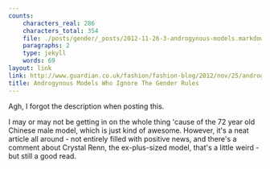 ```yaml
---
counts:
    characters_real: 286
    characters_total: 354
    file: ./posts/gender/_posts/2012-11-26-3-androgynous-models.markdown
    paragraphs: 2
    type: jekyll
    words: 69
layout: link
link: http://www.guardian.co.uk/fashion/fashion-blog/2012/nov/25/androgynous-models-ignore-gender-rules
title: Androgynous Models Who Ignore The Gender Rules
---
```


Agh, I forgot the description when posting this.

I may or may not be getting in on the whole thing 'cause of the 72 year old Chinese male model, which is just kind of awesome.  However, it's a neat article all around - not entirely filled with positive news, and there's a comment about Crystal Renn, the ex-plus-sized model, that's a little weird - but still a good read.
